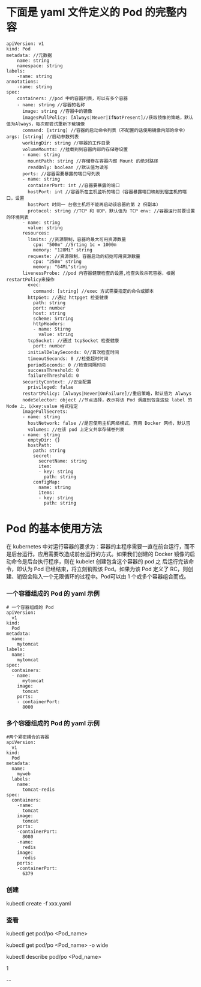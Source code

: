 # 下面是 yaml 文件定义的 Pod 的完整内容

```
apiVersion: v1
kind: Pod
metadata: //元数据
	name: string
	namespace: string
labels:
	-name: string
annotations:
	-name: string
spec:
	containers: //pod 中的容器列表，可以有多个容器
	- name: string //容器的名称
	  image: string //容器中的镜像
	  imagesPullPolicy: [Always|Never|IfNotPresent]//获取镜像的策略，默认值为Always，每次都尝试重新下载镜像
	  command: [string] //容器的启动命令列表（不配置的话使用镜像内部的命令） 	  args: [string] //启动参数列表
	  workingDir: string //容器的工作目录 
	  volumeMounts: //挂载到到容器内部的存储卷设置
	  - name: string
		mountPath: string //存储卷在容器内部 Mount 的绝对路径 
		readOnly: boolean //默认值为读写
	  ports: //容器需要暴露的端口号列表
	  - name: string
		containerPort: int //容器要暴露的端口
		hostPort: int //容器所在主机监听的端口（容器暴露端口映射到宿主机的端口，设置
		hostPort 时同一 台宿主机将不能再启动该容器的第 2 份副本）
		protocol: string //TCP 和 UDP，默认值为 TCP env: //容器运行前要设置的环境列表
	  - name: string
	    value: string
	  resources:
	    limits: //资源限制，容器的最大可用资源数量 
	      cpu: "500m" //Srting 1c = 1000m 
	      memory: "128Mi" string
	    requeste: //资源限制，容器启动的初始可用资源数量 
	      cpu: "250m" string
	      memory: "64Mi"string
	  livenessProbe: //pod 内容器健康检查的设置,检查失败杀死容器，根据restartPolicy来操作
	    exec:
	      command: [string] //exec 方式需要指定的命令或脚本 
	    httpGet: //通过 httpget 检查健康
		  path: string 
		  port: number 
		  host: string 
		  scheme: Srtring 
		  httpHeaders:
		  - name: Stirng 
		    value: string
		tcpSocket: //通过 tcpSocket 检查健康
		  port: number 
		initialDelaySeconds: 0//首次检查时间 
		timeoutSeconds: 0 //检查超时时间
		periodSeconds: 0 //检查间隔时间
		successThreshold: 0
		failureThreshold: 0 
	  securityContext: //安全配置
		privileged: falae
	  restartPolicy: [Always|Never|OnFailure]//重启策略，默认值为 Always
	  nodeSelector: object //节点选择，表示将该 Pod 调度到包含这些 label 的 Node 上，以key:value 格式指定
	  imagePullSecrets:
	  - name: string
	    hostNetwork: false //是否使用主机网络模式，弃用 Docker 网桥，默认否
		volumes: //在该 pod 上定义共享存储卷列表
	  - name: string 
	    emptyDir: {} 
	    hostPath:
		  path: string 
		  secret:
			secretName: string 
			item:
			- key: string 
			  path: string
		  configMap: 
			name: string 
			items:
			- key: string
			  path: string
```

# Pod 的基本使用方法

在 kubernetes 中对运行容器的要求为：容器的主程序需要一直在前台运行，而不是后台运行。应用需要改造成前台运行的方式。如果我们创建的 Docker 镜像的启动命令是后台执行程序，则在 kubelet 创建包含这个容器的 pod 之 后运行完该命令，即认为 Pod 已经结束，将立刻销毁该 Pod。如果为该 Pod 定义了 RC，则创建、销毁会陷入一个无限循环的过程中。Pod可以由 1 个或多个容器组合而成。

### 一个容器组成的 Pod 的 yaml 示例

```
# 一个容器组成的 Pod
apiVersion: 
  v1 
kind: 
  Pod 
metadata:
  name: 
    mytomcat 
labels:
  name: 
    mytomcat 
spec:
  containers:
  - name: 
	  mytomcat 
	image: 
	  tomcat 
	ports:
	- containerPort: 
	  8000
```

### 多个容器组成的 Pod 的 yaml 示例

```
#两个紧密耦合的容器
apiVersion: 
  v1 
kind: 
  Pod 
metadata:
  name: 
    myweb 
  labels:
    name: 
      tomcat-redis
spec:
  containers:
	-name: 
	  tomcat 
	image: 
	  tomcat 
	ports:
	-containerPort: 
	  8080
	-name: 
	  redis 
	image: 
	  redis 
	ports:
	-containerPort: 
	  6379
```

### 创建

kubectl create -f xxx.yaml

### 查看

kubectl get pod/po <Pod_name>

kubectl get pod/po <Pod_name> -o wide

kubectl describe pod/po <Pod_name>



1





--